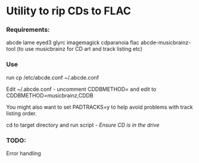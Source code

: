 # Utility to rip CDs to FLAC

### Requirements:
abcde 
lame 
eyed3 
glyrc 
imagemagick 
cdparanoia 
flac
abcde-musicbrainz-tool (to use musicbrainz for CD art and track listing etc)


### Use

run cp /etc/abcde.conf ~/.abcde.conf


Edit ~/.abcde.conf - uncomment CDDBMETHOD= and edit to CDDBMETHOD=musicbrainz,CDDB


You might also want to set PADTRACKS=y
to help avoid problems with track listing order.


cd to target directory and run script - *Ensure CD is in the drive*



### TODO:
Error handling
